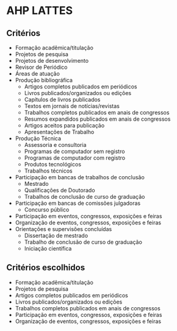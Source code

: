 # AHP LATTES


## Critérios

- Formação acadêmica/titulação
- Projetos de pesquisa
- Projetos de desenvolvimento
- Revisor de Periódico
- Áreas de atuação
- Produção bibliográfica
  - Artigos completos publicados em periódicos
  - Livros publicados/organizados ou edições
  - Capítulos de livros publicados
  - Textos em jornais de notícias/revistas
  - Trabalhos completos publicados em anais de congressos
  - Resumos expandidos publicados em anais de congressos
  - Artigos aceitos para publicação
  - Apresentações de Trabalho
- Produção Técnica
  - Assessoria e consultoria
  - Programas de computador sem registro
  - Programas de computador com registro
  - Produtos tecnológicos
  - Trabalhos técnicos
- Participação em bancas de trabalhos de conclusão
  - Mestrado
  - Qualificações de Doutorado
  - Trabalhos de conclusão de curso de graduação
- Participação em bancas de comissões julgadoras
  - Concurso público
- Participação em eventos, congressos, exposições e feiras
- Organização de eventos, congressos, exposições e feiras
- Orientações e supervisões concluídas
  - Dissertação de mestrado
  - Trabalho de conclusão de curso de graduação
  - Iniciação científica

## Critérios escolhidos
- Formação acadêmica/titulação
- Projetos de pesquisa
- Artigos completos publicados em periódicos
- Livros publicados/organizados ou edições
- Trabalhos completos publicados em anais de congressos
- Participação em eventos, congressos, exposições e feiras
- Organização de eventos, congressos, exposições e feiras
